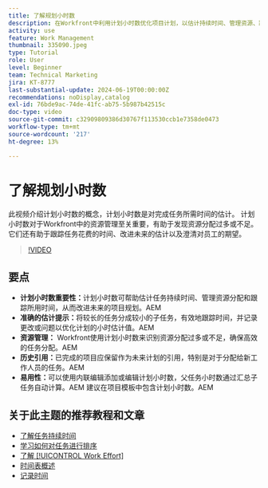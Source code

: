 ```yaml
---
title: 了解规划小时数
description: 在Workfront中利用计划小时数优化项目计划，以估计持续时间、管理资源、跟踪时间、利用历史引用并简化分配。
activity: use
feature: Work Management
thumbnail: 335090.jpeg
type: Tutorial
role: User
level: Beginner
team: Technical Marketing
jira: KT-8777
last-substantial-update: 2024-06-19T00:00:00Z
recommendations: noDisplay,catalog
exl-id: 76bde9ac-74de-41fc-ab75-5b987b42515c
doc-type: video
source-git-commit: c32909809386d30767f113530ccb1e7358de0473
workflow-type: tm+mt
source-wordcount: '217'
ht-degree: 13%

---
```


# 了解规划小时数

此视频介绍计划小时数的概念，计划小时数是对完成任务所需时间的估计。
计划小时数对于Workfront中的资源管理至关重要，有助于发现资源分配过多或不足。
它们还有助于跟踪任务花费的时间、改进未来的估计以及澄清对员工的期望。


>[!VIDEO](https://video.tv.adobe.com/v/3445343/?quality=12&learn=on&enablevpops&captions=chi_hans)


## 要点

* **计划小时数重要性：**&#x200B;计划小时数可帮助估计任务持续时间、管理资源分配和跟踪所用时间，从而改进未来的项目规划。&#x200B;AEM
* **准确的估计提示：**&#x200B;将较长的任务分成较小的子任务，有效地跟踪时间，并记录更改或问题以优化计划的小时估计值。&#x200B;AEM
* **资源管理：** Workfront使用计划小时数来识别资源分配过多或不足，确保高效的任务分配。&#x200B;AEM
* **历史引用：**&#x200B;已完成的项目应保留作为未来计划的引用，特别是对于分配给新工作人员的任务。&#x200B;AEM
* **易用性：**&#x200B;可以使用内联编辑添加或编辑计划小时数，父任务小时数通过汇总子任务自动计算。&#x200B;AEM 建议在项目模板中包含计划小时数。&#x200B;AEM


## 关于此主题的推荐教程和文章

* [了解任务持续时间](/help/manage-work/tasks/understand-task-durations.md)
* [学习如何对任务进行排序](/help/manage-work/tasks/learn-to-sequence-tasks.md)
* [了解 [!UICONTROL Work Effort]](/help/manage-work/tasks/understand-work-effort.md)
* [时间表概述](https://experienceleague.adobe.com/zh-hans/docs/workfront/using/timesheets/details/timesheets-overview)
* [记录时间](https://experienceleague.adobe.com/zh-hans/docs/workfront/using/timesheets/create-and-manage-timesheets-in-adobe-workfront/log-time)
